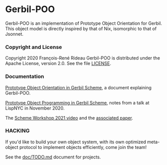 # Gerbil-POO

Gerbil-POO is an implementation of Prototype Object Orientation for Gerbil.
This object model is directly inspired by that of Nix, isomorphic to that of Jsonnet.

### Copyright and License

Copyright 2020 François-René Rideau
Gerbil-POO is distributed under the Apache License, version 2.0. See the file [LICENSE](LICENSE).

### Documentation

[Prototype Object Orientation in Gerbil Scheme](doc/poo.md),
a document explaining Gerbil-POO.

[Prototype Object Programming in Gerbil Scheme](doc/prototypes.md),
notes from a talk at LispNYC in November 2020.

The [Scheme Workshop 2021 video](https://youtu.be/2szKoUQoNm8) and the
[associated paper](https://github.com/metareflection/poof).

### HACKING

If you'd like to build your own object system, with its own optimized meta-object protocol
to implement objects efficiently, come join the team!

See the [doc/TODO.md](doc/TODO.md) document for projects.
